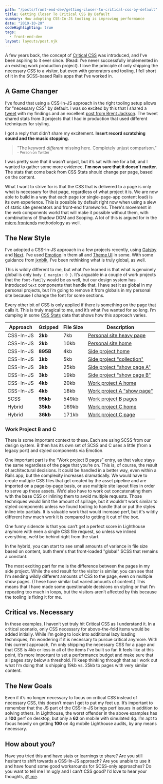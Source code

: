 ```yaml
---
path: "/posts/front-end-dev/getting-closer-to-critical-css-by-default"
title: Getting Closer To Critical CSS By Default
summary: How adopting CSS-In-JS tooling is improving performance
date: "2019-10-20"
codeHighlighting: true
tags:
  - front-end-dev
layout: layouts/post.njk
---
```


A few years back, the concept of [Critical CSS](https://www.smashingmagazine.com/2015/08/understanding-critical-css/) was introduced, and I’ve been aspiring to it ever since. (Read: I’ve never successfully implemented in an existing work production project). I love the principle of only shipping the necessary CSS to a visitor, but even with generators and tooling, I fell short of it in the SCSS-based Rails apps that I’ve worked in.

## A Game Changer

I’ve found that using a CSS-In-JS approach in the right tooling setup allows for "necessary CSS" by default. I was so excited by this that I shared a [tweet](https://twitter.com/dandenney/status/1154800003673710593?s=20) with my findings and an excellent [post from Brent Jackson](https://t.co/W2CwoUeRZa?amp=1). The tweet shared stats from 3 projects that I had in production that used different techniques for styling.

I got a reply that didn’t share my excitement. **Insert record scratching sound and the music stopping**.

<blockquote>
  "The keyword <em>different</em> missing here. Completely unjust comparison."
  <br />
  <small>- Person on Twitter</small>
</blockquote>

I was pretty sure that it wasn’t unjust, but it’s sat with me for a bit, and I wanted to gather some more evidence. **I'm now sure that it doesn't matter.** The stats that come back from CSS Stats should change per page, based on the content.

What I want to strive for is that the CSS that is delivered to a page is only what is necessary for that page, regardless of what project it is. We are now able to build in a way that each page (or single-page-app content load) is its own experience. This is possible by default right now when using a slew of static site generators and front-end frameworks. There's movement in the web components world that will make it possible without them, with combinations of Shadow DOM and Scoping. A lot of this is argued for in the [micro frontends](https://micro-frontends.org) methodology as well.

## The New Style

I’ve adopted a CSS-In-JS approach in a few projects recently, using [Gatsby](https://www.gatsbyjs.org/) and [Next](https://nextjs.org/). I’ve used [Emotion](https://emotion.sh/docs/introduction) in them all and [Theme UI](https://theme-ui.com/) in some. With some guidance from [jxnblk](https://twitter.com/jxnblk/status/1148328820468068355?s=20), I’ve been rethinking what is truly global, as well.

This is wildly different to me, but what I’ve learned is that what is genuinely global is only `body { margin: 0 }`. It’s arguable in a couple of work projects that the `font-family` would be as well, but our design system has introduced `text` components that handle that. I have set it as global in my personal projects, but I’m going to remove it from globals in my personal site because I change the font for some sections.

Every other bit of CSS is only applied if there is something on the page that calls it. This is truly magical to me, and it’s what I’ve wanted for so long. I’m dumping in some [CSS Stats](https://cssstats.com/) data that shows how this approach varies.

<CustomTable>

| Approach  | Gzipped  | File Size | Description                                                                                               |
| --------- | -------- | --------- | --------------------------------------------------------------------------------------------------------- |
| CSS-In-JS | **2kb**  | 7kb       | [Personal site heavy page](https://www.dandenney.com/learning-to-cook)                                    |
| CSS-In-JS | **2kb**  | 10kb      | [Personal site home](https://www.dandenney.com)                                                           |
| CSS-In-JS | **895B** | 4kb       | [Side project home](https://www.truecrimeresearchers.com)                                                 |
| CSS-In-JS | **1kb**  | 5kb       | [Side project "collection"](https://www.truecrimeresearchers.com/cases)                                   |
| CSS-In-JS | **3kb**  | 25kb      | [Side project "show page A"](https://www.truecrimeresearchers.com/cases/emma-fillipoff)                   |
| CSS-In-JS | **3kb**  | 19kb      | [Side project "show page B"](https://www.truecrimeresearchers.com/cases/mitrice-richardson)               |
| CSS-In-JS | **4kb**  | 20kb      | [Work project A home](https://www.datacamp.com/resources)                                                 |
| CSS-In-JS | **4kb**  | 18kb      | [Work project A "show page"](https://www.datacamp.com/resources/whitepapers/what-data-fluency-looks-like) |
| SCSS      | **95kb** | 549kb     | [Work project B pages](https://www.datacamp.com/pricing)                                                  |
| Hybrid    | **35kb** | 169kb     | [Work project C home](https://www.datacamp.com)                                                           |
| Hybrid    | **36kb** | 171kb     | [Work project C page](https://www.datacamp.com)                                                           |

</CustomTable>

### Work Project B and C

There is some important context to these. Each are using SCSS from our design system. B then has its own set of SCSS and C uses a little (from a legacy port) and styled components via Emotion.

One important part is the “Work project B pages” entry, as that value stays the same regardless of the page that you’re on. This is, of course, the result of architectural decisions. It could be handled in a better way, even within a Rails app, but the complexity increases dramatically. We would have to create multiple CSS files that get created by the asset pipeline and are imported on a page-by-page basis, or use multiple site layout files in order to serve up those assets. We’d also have to work out concatenating them with the base CSS or inlining them to avoid multiple requests. Those techniques would limit the amount of spillage, but it wouldn't work similar to styled components unless we found tooling to handle that or put the styles inline into partials. It is valuable work that would increase perf, but it's wildly different how much work it is compared to getting it out of the box.

One funny sidenote is that you can’t get a perfect score in Lighthouse anymore with even a single CSS file request, so unless we inlined everything, we’d be behind right from the start.

In the hybrid, you can start to see small amounts of variance in file size based on content, buth there's that front-loaded "global" SCSS that remains a constant.

The most exciting part for me is the difference between the pages in my side project. While the end result for the visitor is similar, you can see that I’m sending wildly different amounts of CSS to the page, even on multiple show pages. (These have similar but varied amounts of content.) This means that I have made some questionable decisions on styling or that I’m repeating too much in loops, but the visitors aren’t affected by this because the tooling is fixing it for me.

## Critical vs. Necessary

In those examples, I haven’t yet truly hit Critical CSS as I understand it. In a critical scenario, only CSS necessary for above-the-fold items would be added initially. While I’m going to look into additional lazy loading techniques, I’m wondering if it is necessary to pursue critical anymore. With this current approach, I’m only shipping the necessary CSS for a page and that CSS is 4kb or less in all of the items I’ve built so far. It feels like at this point, it’s more important to set a performance budget and make sure that all pages stay below a threshold. I’ll keep thinking through that as I work out what I’m doing that is shipping 19kb vs. 25kb to pages with very similar content.

## The New Goals

Even if it’s no longer necessary to focus on critical CSS instead of necessary CSS, this doesn’t mean I get to put my feet up. It’s important to remember that the JS part of the CSS-In-JS brings perf issues in addition to solving others. In Lighthouse, the worst offender in the above examples has a **100** perf on desktop, but only a **62** on mobile with simulated 4g. I’m apt to focus heavily on getting **100** on 4g mobile Lighthouse audits, by any means necessary.

## How about you?

Have you tried this and have stats or learnings to share? Are you still hesitant to shift towards a CSS-In-JS approach? Are you unable to use it and have found some good workarounds for SCSS-only approaches? Do you want to tell me I'm ugly and I can't CSS good? I’d love to hear your thoughts, [@ me](https://twitter.com/dandenney).
